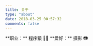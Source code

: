 ```yaml
---
title: 关于
type: "about"
date: 2018-03-25 00:57:32
comments: false
---
```


<div class="text-center">
**职业：** 程序猿 👨‍💻‍
**爱好：** 摄影 📷
</div>